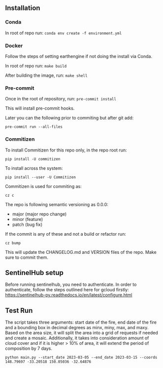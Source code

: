 
## Installation

### Conda
In root of repo run:
`conda env create -f environment.yml`

### Docker
Follow the steps of setting earthengine if not doing the install via Conda. 

In root of repo run:
`make build`

After building the image, run:
`make shell`

### Pre-commit

Once in the root of repository, run:
`pre-commit install`

This will install pre-commit hooks. 

Later you can the following prior to commiting but after git add:

`pre-commit run --all-files`

### Commitizen

To install Commitizen for this repo only, in the repo root run:

`pip install -U commitizen`

To install across the system:

`pip install --user -U Commitizen`

Commitizen is used for commiting as:

`cz c`

The repo is following semantic versioning as 0.0.0:
- major (major repo change)
- minor (feature)
- patch (bug fix)

If the commit is any of these and not a build or refactor run:

`cz bump`

This will update the CHANGELOG.md and VERSION files of the repo. Make sure to commit them. 

## SentinelHub setup

Before running sentinelhub, you need to authenticate. In order to authenticate, follow the steps outlined here for gcloud firstly:
https://sentinelhub-py.readthedocs.io/en/latest/configure.html 


## Test Run

The script takes three arguments: start date of the fire, end date of the fire and a bounding box in decimal degrees as minx, miny, max, and maxy. 
Based on the area size, it will split the area into a grid of requests if needed and create a mosaic.
Additionally, it takes into consideration amount of cloud cover and if it is higher > 10% of area, it will extend the period of composition by 7 days.  

`python main.py --start_date 2023-03-05 --end_date 2023-03-15 --coords 148.79697 -33.20518 150.05036 -32.64876`
